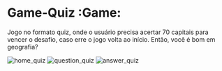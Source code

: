 # Game-Quiz :Game:

  Jogo no formato quiz, onde o usuário precisa acertar 70 capitais para vencer o desafio, caso erre o jogo volta ao início. Então, você é bom em geografia?

![home_quiz](https://user-images.githubusercontent.com/68929840/165197176-5a7a684a-13aa-48b9-a8da-0bf08cd4d5ea.png)
![question_quiz](https://user-images.githubusercontent.com/68929840/166342283-18cdcacb-8e5b-4187-9bf2-82230124eb67.png)
![answer_quiz](https://user-images.githubusercontent.com/68929840/165197191-bf057ffb-1900-418e-9c5c-0d2a8a8bfd23.png)


